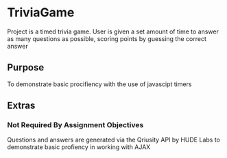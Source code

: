 # TriviaGame
Project is a timed trivia game. User is given a set amount 
of time to answer as many questions as possible, scoring
points by guessing the correct answer

## Purpose
To demonstrate basic procifiency with the use of javascipt timers

## Extras
### Not Required By Assignment Objectives
Questions and answers are generated via the Qriusity API by
HUDE Labs to demonstrate basic profiency in working with AJAX